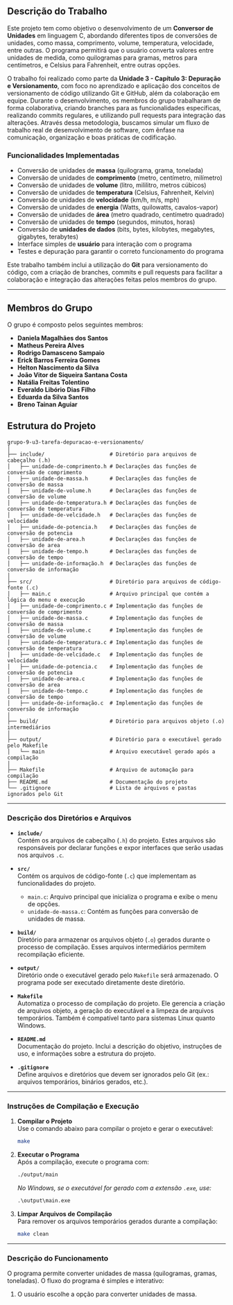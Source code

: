## Descrição do Trabalho

Este projeto tem como objetivo o desenvolvimento de um **Conversor de Unidades** em linguagem C, abordando diferentes tipos de conversões de unidades, como massa, comprimento, volume, temperatura, velocidade, entre outras. O programa permitirá que o usuário converta valores entre unidades de medida, como quilogramas para gramas, metros para centímetros, e Celsius para Fahrenheit, entre outras opções.

O trabalho foi realizado como parte da **Unidade 3 - Capítulo 3: Depuração e Versionamento**, com foco no aprendizado e aplicação dos conceitos de versionamento de código utilizando Git e GitHub, além da colaboração em equipe. Durante o desenvolvimento, os membros do grupo trabalharam de forma colaborativa, criando branches para as funcionalidades específicas, realizando commits regulares, e utilizando pull requests para integração das alterações. Através dessa metodologia, buscamos simular um fluxo de trabalho real de desenvolvimento de software, com ênfase na comunicação, organização e boas práticas de codificação.

### Funcionalidades Implementadas

- Conversão de unidades de **massa** (quilograma, grama, tonelada)
- Conversão de unidades de **comprimento** (metro, centímetro, milímetro)
- Conversão de unidades de **volume** (litro, mililitro, metros cúbicos)
- Conversão de unidades de **temperatura** (Celsius, Fahrenheit, Kelvin)
- Conversão de unidades de **velocidade** (km/h, m/s, mph)
- Conversão de unidades de **energia** (Watts, quilowatts, cavalos-vapor)
- Conversão de unidades de **área** (metro quadrado, centímetro quadrado)
- Conversão de unidades de **tempo** (segundos, minutos, horas)
- Conversão de **unidades de dados** (bits, bytes, kilobytes, megabytes, gigabytes, terabytes)
- Interface simples de **usuário** para interação com o programa
- Testes e depuração para garantir o correto funcionamento do programa

Este trabalho também inclui a utilização do **Git** para versionamento do código, com a criação de branches, commits e pull requests para facilitar a colaboração e integração das alterações feitas pelos membros do grupo.

---

## Membros do Grupo

O grupo é composto pelos seguintes membros:

- **Daniela Magalhães dos Santos**
- **Matheus Pereira Alves**
- **Rodrigo Damasceno Sampaio**
- **Erick Barros Ferreira Gomes**
- **Helton Nascimento da Silva**
- **João Vitor de Siqueira Santana Costa**
- **Natália Freitas Tolentino**
- **Everaldo Libório Dias Filho**
- **Eduarda da Silva Santos**
- **Breno Tainan Aguiar**


## Estrutura do Projeto

```plaintext
grupo-9-u3-tarefa-depuracao-e-versionamento/
│
├── include/                     # Diretório para arquivos de cabeçalho (.h)
│   ├── unidade-de-comprimento.h # Declarações das funções de conversão de comprimento
│   ├── unidade-de-massa.h       # Declarações das funções de conversão de massa
│   ├── unidade-de-volume.h      # Declarações das funções de conversão de volume
│   ├── unidade-de-temperatura.h # Declarações das funções de conversão de temperatura
│   ├── unidade-de-velcidade.h   # Declarações das funções de velocidade
│   ├── unidade-de-potencia.h    # Declarações das funções de conversão de potencia
│   ├── unidade-de-area.h        # Declarações das funções de conversão de area
│   ├── unidade-de-tempo.h       # Declarações das funções de conversão de tempo
│   ├── unidade-de-informação.h  # Declarações das funções de conversão de informação
│
├── src/                         # Diretório para arquivos de código-fonte (.c)
│   ├── main.c                   # Arquivo principal que contém a lógica do menu e execução
│   ├── unidade-de-comprimento.c # Implementação das funções de conversão de comprimento
│   ├── unidade-de-massa.c       # Implementação das funções de conversão de massa
│   ├── unidade-de-volume.c      # Implementação das funções de conversão de volume
│   ├── unidade-de-temperatura.c # Implementação das funções de conversão de temperatura
│   ├── unidade-de-velcidade.c   # Implementação das funções de velocidade
│   ├── unidade-de-potencia.c    # Implementação das funções de conversão de potencia
│   ├── unidade-de-area.c        # Implementação das funções de conversão de area
│   ├── unidade-de-tempo.c       # Implementação das funções de conversão de tempo
│   ├── unidade-de-informação.c  # Implementação das funções de conversão de informação
│
├── build/                       # Diretório para arquivos objeto (.o) intermediários
│
├── output/                      # Diretório para o executável gerado pelo Makefile
│   └── main                     # Arquivo executável gerado após a compilação
│
├── Makefile                     # Arquivo de automação para compilação
├── README.md                    # Documentação do projeto
└── .gitignore                   # Lista de arquivos e pastas ignorados pelo Git
```

---

### **Descrição dos Diretórios e Arquivos**

- **`include/`**  
  Contém os arquivos de cabeçalho (`.h`) do projeto. Estes arquivos são responsáveis por declarar funções e expor interfaces que serão usadas nos arquivos `.c`.

- **`src/`**  
  Contém os arquivos de código-fonte (`.c`) que implementam as funcionalidades do projeto.
  - `main.c`: Arquivo principal que inicializa o programa e exibe o menu de opções.
  - `unidade-de-massa.c`: Contém as funções para conversão de unidades de massa.

- **`build/`**  
  Diretório para armazenar os arquivos objeto (`.o`) gerados durante o processo de compilação. Esses arquivos intermediários permitem recompilação eficiente.

- **`output/`**  
  Diretório onde o executável gerado pelo `Makefile` será armazenado. O programa pode ser executado diretamente deste diretório.

- **`Makefile`**  
  Automatiza o processo de compilação do projeto. Ele gerencia a criação de arquivos objeto, a geração do executável e a limpeza de arquivos temporários. Também é compatível tanto para sistemas Linux quanto Windows.

- **`README.md`**  
  Documentação do projeto. Inclui a descrição do objetivo, instruções de uso, e informações sobre a estrutura do projeto.

- **`.gitignore`**  
  Define arquivos e diretórios que devem ser ignorados pelo Git (ex.: arquivos temporários, binários gerados, etc.).

---

### **Instruções de Compilação e Execução**

1. **Compilar o Projeto**  
   Use o comando abaixo para compilar o projeto e gerar o executável:
   ```bash
   make
   ```

2. **Executar o Programa**  
   Após a compilação, execute o programa com:
   ```bash
   ./output/main
   ```
   *No Windows, se o executável for gerado com a extensão `.exe`, use:*
   ```cmd
   .\output\main.exe
   ```

3. **Limpar Arquivos de Compilação**  
   Para remover os arquivos temporários gerados durante a compilação:
   ```bash
   make clean
   ```

---

### **Descrição do Funcionamento**

O programa permite converter unidades de massa (quilogramas, gramas, toneladas). O fluxo do programa é simples e interativo:
1. O usuário escolhe a opção para converter unidades de massa.

